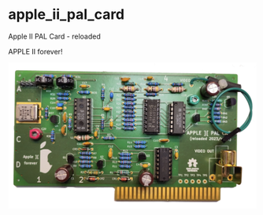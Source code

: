 # apple_ii_pal_card
 Apple II PAL Card - reloaded

APPLE II forever!

![PAL-Card](https://github.com/joergschne/apple_ii_pal_card/blob/main/Pictures/PAL-Card.png?raw=true)
